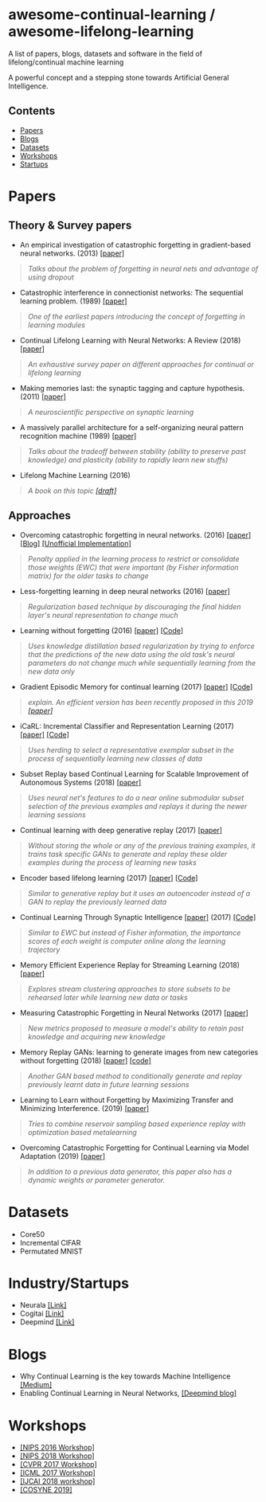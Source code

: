# awesome-continual-learning / awesome-lifelong-learning
A list of papers, blogs, datasets and software in the field of lifelong/continual machine learning

A powerful concept and a stepping stone towards Artificial General Intelligence.

## Contents
- [Papers](#papers)
- [Blogs](#blogs)
- [Datasets](#dataset)
- [Workshops](#workshops)
- [Startups](#startups)
 
  
# Papers
## Theory & Survey papers

- An empirical investigation of catastrophic forgetting in gradient-based neural networks. (2013) [[paper]](https://arxiv.org/abs/1312.6211)
> *Talks about the problem of forgetting in neural nets and advantage of using dropout*
- Catastrophic interference in connectionist networks: The sequential learning problem. (1989) [[paper]](https://www.sciencedirect.com/science/article/pii/S0079742108605368)
> *One of the earliest papers introducing the concept of forgetting in learning modules*
- Continual Lifelong Learning with Neural Networks: A Review (2018) [[paper]](https://arxiv.org/abs/1802.07569)
> *An exhaustive survey paper on different approaches for continual or lifelong learning*
- Making memories last: the synaptic tagging and capture hypothesis. (2011) [[paper]](https://www.ncbi.nlm.nih.gov/pubmed/21170072)
> *A neuroscientific perspective on synaptic learning*
- A massively parallel architecture for a self-organizing neural pattern recognition machine (1989) [[paper]](http://sites.bu.edu/steveg/files/2016/06/CarGro1987CVGIP.pdf)
> *Talks about the tradeoff between stability (ability to preserve past knowledge) and plasticity (ability to rapidly learn new stuffs)*
- Lifelong Machine Learning (2016)
> *A book on this topic [[draft]](https://www.cs.uic.edu/~liub/lifelong-machine-learning-draft.pdf)*

## Approaches
-  Overcoming catastrophic forgetting in neural networks. (2016) [[paper]](https://arxiv.org/abs/1612.00796) [[Blog]](https://deepmind.com/blog/enabling-continual-learning-in-neural-networks/) [[Unofficial Implementation]](https://github.com/ariseff/overcoming-catastrophic)
> *Penalty applied in the learning process to restrict or consolidate those weights (EWC) that were important (by Fisher information matrix) for the older tasks to change*  
- Less-forgetting learning in deep neural networks (2016) [[paper]](https://arxiv.org/abs/1607.00122)
> *Regularization based technique by discouraging the final hidden layer's neural representation to change much* 
- Learning without forgetting (2016) [[paper]](https://arxiv.org/pdf/1606.09282) [[Code]](https://github.com/lizhitwo/LearningWithoutForgetting)
> *Uses knowledge distillation based regularization by trying to enforce that the predictions of the new data using the old task's neural parameters do not change much while sequentially learning from the new data only* 
- Gradient Episodic Memory for continual learning (2017) [[paper]](https://arxiv.org/abs/1706.08840) [[Code]](https://github.com/facebookresearch/GradientEpisodicMemory)
> *explain.  An efficient version has been recently proposed in this 2019 [[paper]](https://openreview.net/forum?id=Hkf2_sC5FX)*
- iCaRL: Incremental Classifier and Representation Learning (2017) [[paper]](https://arxiv.org/abs/1611.07725) [[Code]](https://github.com/srebuffi/iCaRL)
> *Uses herding to select a representative exemplar subset in the process of sequentially learning new classes of data*
- Subset Replay based Continual Learning for Scalable Improvement of Autonomous Systems (2018) [[paper]](http://openaccess.thecvf.com/content_cvpr_2018_workshops/papers/w14/Brahma_Subset_Replay_Based_CVPR_2018_paper.pdf)
> *Uses neural net's features to do a near online submodular subset selection of the previous examples and replays it during the newer learning sessions*
- Continual learning with deep generative replay (2017) [[paper]](https://arxiv.org/abs/1705.08690)
> *Without storing the whole or any of the previous training examples, it trains task specific GANs to generate and replay these older examples during the process of learning new tasks*
- Encoder based lifelong learning  (2017) [[paper]](https://arxiv.org/abs/1704.01920)  [[Code]](https://github.com/rahafaljundi/Encoder-Based-Lifelong-learning)
> *Similar to generative replay but it uses an autoencoder instead of a GAN to replay the previously learned data*
- Continual Learning Through Synaptic Intelligence [[paper]](https://arxiv.org/abs/1703.04200) (2017) [[Code]](https://github.com/ganguli-lab/pathint)
> *Similar to EWC but instead of Fisher information, the importance scores of each weight is computer online along the learning trajectory*
- Memory Efficient Experience Replay for Streaming Learning (2018) [[paper]](https://arxiv.org/pdf/1809.05922.pdf)
> *Explores stream clustering approaches to store subsets to be rehearsed later while learning new data or tasks*
- Measuring Catastrophic Forgetting in Neural Networks (2017) [[paper]](https://arxiv.org/pdf/1708.02072.pdf)
> *New metrics proposed to measure a model's ability to retain past knowledge and acquiring new knowledge*
- Memory Replay GANs: learning to generate images from new categories without forgetting (2018) [[paper]](https://arxiv.org/pdf/1809.02058.pdf) [[code]](https://github.com/WuChenshen/MeRGAN)
> *Another GAN based method to conditionally generate and replay previously learnt data in future learning sessions*
- Learning to Learn without Forgetting by Maximizing Transfer and Minimizing Interference. (2019) [[paper]](https://openreview.net/pdf?id=B1gTShAct7) 
> *Tries to combine reservoir sampling based experience replay with optimization based metalearning*
- Overcoming Catastrophic Forgetting for Continual Learning via Model Adaptation (2019) [[paper]](https://openreview.net/pdf?id=ryGvcoA5YX)
> *In addition to a previous data generator, this paper also has a dynamic weights or parameter generator.*



# Datasets
- Core50
- Incremental CIFAR
- Permutated MNIST


# Industry/Startups
- Neurala [[Link]](https://www.neurala.com/tech)
- Cogitai [[Link]](https://www.cogitai.com/)
- Deepmind [[Link]](https://deepmind.com/blog/enabling-continual-learning-in-neural-networks/)

# Blogs
- Why Continual Learning is the key towards Machine Intelligence [[Medium]](https://medium.com/continual-ai/why-continuous-learning-is-the-key-towards-machine-intelligence-1851cb57c308)
- Enabling Continual Learning in Neural Networks, [[Deepmind blog]](https://deepmind.com/blog/enabling-continual-learning-in-neural-networks/)

# Workshops
- [[NIPS 2016 Workshop]](https://sites.google.com/site/cldlnips2016/)
- [[NIPS 2018 Workshop]](https://sites.google.com/view/continual2018)
- [[CVPR 2017 Workshop]](https://erodner.github.io/continuouslearningcvpr2017/)
- [[ICML 2017 Workshop]](http://rlabstraction2016.wixsite.com/icml-2017)
- [[IJCAI 2018 workshop]](https://sites.google.com/view/llarla2018/home)
- [[COSYNE 2019]](http://www.cosyne.org/c/index.php?title=Workshops2019_learning)
